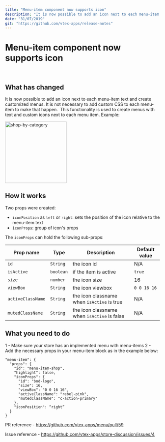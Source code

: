```yaml
---
title: "Menu-item component now supports icon"
description: "​It is now possible to add an icon next to each menu-item text and create customized menus."
date: "31/07/2019"
git: "https://github.com/vtex-apps/release-notes"
---
```



# Menu-item component now supports icon
​
​
## What has changed
​It is now possible to add an icon next to each menu-item text and create customized menus. It is not necessary to add custom CSS to each menu-item to make that happen.
​
This functionality is used to create menus with text and custom icons next to each menu item. Example:

<img width=200 alt="shop-by-category" src="https://images.ctfassets.net/alneenqid6w5/6gWK5iM9VPlQ9fqpyyijtd/925bf668276c714c65a794d9791fb44e/categories-shop-en.png">

## How it works

Two props were created:
- `iconPosition` as `left` or `right`: sets the position of the icon relative to the menu-item text
- `iconProps`: group of icon's props

The `iconProps` can hold the following sub-props:


| Prop name      | Type     | Description                                          | Default value |
| -------------- | -------- | ---------------------------------------------------- | ------------- |
| `id`         | `String` | the icon id   | N/A           |
| `isActive`         | `boolean` | if the item is active  | `true`          |
| `size`         | `number` | the icon size | 16           |
| `viewBox`         | `String` | the icon viewbox  | `0 0 16 16`           |
| `activeClassName`         | `String` | the icon classname when `isActive` is true  | N/A           |
| `mutedClassName`         | `String` | the icon classname when `isActive` is false  | N/A           |


## What you need to do


1 - Make sure your store has an implemented menu with menu-items
2 - Add the necessary props in your menu-item block as in the example below:
```
"menu-item": {
  "props": {
    "id": "menu-item-shop",
    "highlight": false,
    "iconProps": {
      "id": "bnd-logo",
      "size": 16,
      "viewBox": "0 0 16 16",
      "activeClassName": "rebel-pink",
      "mutedClassName": "c-action-primary"
    },
    "iconPosition": “right”
  }
}
```



PR reference - https://github.com/vtex-apps/menu/pull/59

Issue reference - https://github.com/vtex-apps/store-discussion/issues/4